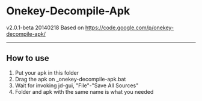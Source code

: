 Onekey-Decompile-Apk
====================
v2.0.1-beta 20140218
Based on https://code.google.com/p/onekey-decompile-apk/
**********************************
How to use
------------------------------------
1. Put your apk in this folder
2. Drag the apk on _onekey-decompile-apk.bat
3. Wait for invoking jd-gui, "File"-"Save All Sources"
4. Folder and apk with the same name is what you needed
